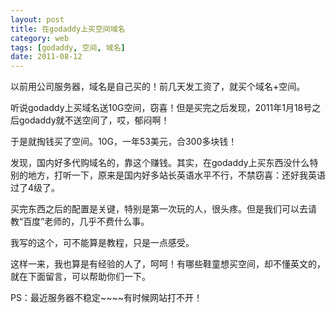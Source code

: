```yaml
---
layout: post
title: 在godaddy上买空间域名
category: web
tags: [godaddy, 空间, 域名]
date: 2011-08-12
---
```

<p>以前用公司服务器，域名是自己买的！前几天发工资了，就买个域名+空间。</p>
<p>听说godaddy上买域名送10G空间，窃喜！但是买完之后发现，2011年1月18号之后godaddy就不送空间了，哎，郁闷啊！</p>
<p>于是就掏钱买了空间。10G，一年53美元，合300多块钱！</p>
<p>发现，国内好多代购域名的，靠这个赚钱。其实，在godaddy上买东西没什么特别的地方，打听一下，原来是国内好多站长英语水平不行，不禁窃喜：还好我英语过了4级了。</p>
<p>买完东西之后的配置是关键，特别是第一次玩的人，很头疼。但是我们可以去请教&ldquo;百度&rdquo;老师的，几乎不费什么事。</p>
<p>我写的这个，可不能算是教程，只是一点感受。</p>
<p>这样一来，我也算是有经验的人了，呵呵！有哪些鞋童想买空间，却不懂英文的，就在下面留言，可以帮助你们一下。</p>
<p>PS：最近服务器不稳定~~~~有时候网站打不开！</p>
